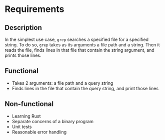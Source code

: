 # Requirements

## Description
In the simplest use case, `grep` searches a specified file for a specified string.
To do so, `grep` takes as its arguments a file path and a string.
Then it reads the file, finds lines in that file that contain the string argument, and prints those lines.

## Functional
- Takes 2 arguments: a file path and a query string
- Finds lines in the file that contain the query string, and print those lines

## Non-functional
- Learning Rust
- Separate concerns of a binary program
- Unit tests
- Reasonable error handling